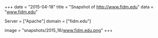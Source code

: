 
+++
date = "2015-04-18"
title = "Snapshot of http://www.fidm.edu"
data = "www.fidm.edu"

Server = ["Apache"]
domain = ["fidm.edu"]

  image = "snapshots/2015_16/www.fidm.edu.png"
+++
#
